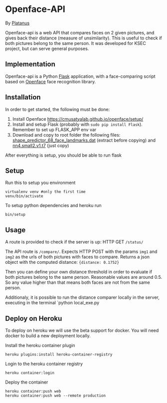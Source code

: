 # Openface-API
By [Platanus](http://platan.us)

Openface-api is a web API that compares faces on 2 given pictures, and gives back their distance (measure of unsimilarity).  This is useful to check if both pictures belong to the same person.  It was developed for KSEC project, but can serve general purposes.

## Implementation
Openface-api is a Python [Flask](http://flask.pocoo.org/) application, with a face-comparing script based on [Openface](https://cmusatyalab.github.io/openface/) face recognition library.

## Installation
In order to get started, the following must be done:

1. Install Openface https://cmusatyalab.github.io/openface/setup/
2. Install and setup Flask (probably with `sudo pip install Flask`).  Remember to set up FLASK_APP env var
3. Download and copy to root folder the following files: [shape_predictor_68_face_landmarks.dat](http://dlib.net/files/shape_predictor_68_face_landmarks.dat.bz2) (extract before copying) and [nn4.small2.v1.t7](http://openface-models.storage.cmusatyalab.org/nn4.small2.v1.t7) (just copy)

After everything is setup, you should be able to run flask

## Setup

Run this to setup you environment

```
virtualenv venv #only the first time
venv/bin/activate
```

To setup python dependencies and heroku run

```
bin/setup
```

## Usage

A route is provided to check if the server is up:  HTTP GET `/status/`

The API route is `/compare/`.  Expects HTTP POST with the params `img1` and `img2` as the urls of both pictures with faces to compare.  Returns a json object with the computed distance: `{distance: 0.1752}`

Then you can define your own distance threshold in order to evaluate if both pictures belong to the same person.  Reasonable values are around 0.5.  So any value higher than that means both faces are not from the same person.

Additionaly, it is possible to run the distance comparer locally in the server, executing in the terminal `python local_exe.py <img1> <img2>

## Deploy on Heroku

To deploy on heroku we will use the beta support for docker. You will need docker to build a new deployment locally.

Install the heroku container plugin

    heroku plugins:install heroku-container-registry

Login to the heroku container registry

    heroku container:login

Deploy the container

    heroku container:push web
    heroku container:push web --remote production
